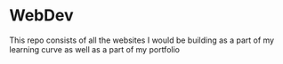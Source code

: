# WebDev
This repo consists of all the websites I would be building as a part of my learning curve as well as a part of my portfolio
